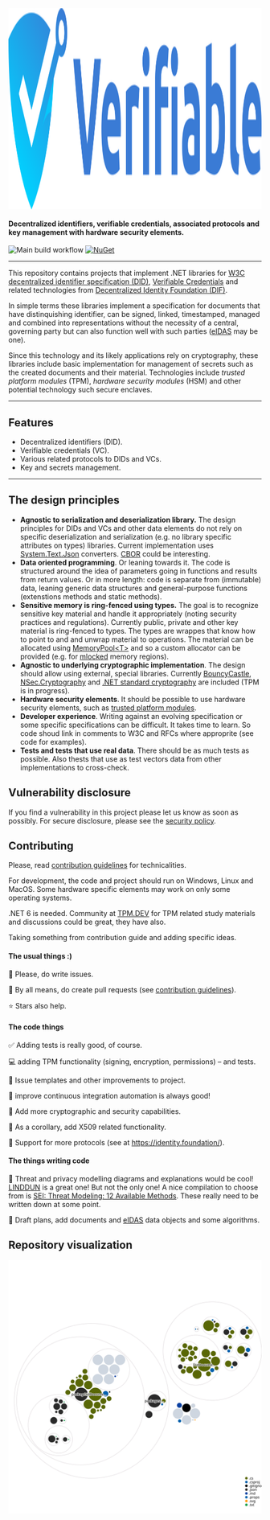<img style="display: block; margin-inline-start: auto; margin-inline-end: auto;" src="resources/verifiable-github-logo.svg" width="800" height="400" alt="Verifiable project logo: A shield in blue hues with a rounded top that narrows downwards in a 'V' like shape. In the center there is the tip of white 'V' that elongates across the left corner of the shield to white background. Undernath the lower side of 'V' there is a stylistic key handle also elongating over the edge of the shield.">

#### Decentralized identifiers, verifiable credentials, associated protocols and key management with hardware security elements.

![Main build workflow](https://github.com/lumoin/Verifiable/actions/workflows/main.yml/badge.svg)
[![NuGet](https://img.shields.io/nuget/v/Verifiable.svg?style=flat)](http://www.nuget.org/profiles/Verifiable/)

<hr>

This repository contains projects that implement .NET libraries for [W3C decentralized identifier specification (DID)](https://www.w3.org/TR/did-core/), [Verifiable Credentials](https://www.w3.org/TR/vc-data-model/) and related technologies from [Decentralized Identity Foundation (DIF)](https://identity.foundation/).

In simple terms these libraries implement a specification for documents that have distinquishing identifier, can be signed, linked, timestamped, managed and combined into representations without the necessity of a central, governing party but can also function well with such parties ([eIDAS](https://en.wikipedia.org/wiki/EIDAS) may be one).

Since this technology and its likely applications rely on cryptography, these libraries include basic implementation for management of secrets such as the created documents and their material. Technologies include _trusted platform modules_ (TPM), _hardware security modules_ (HSM) and other potential technology such secure enclaves.

<hr>

## Features

- Decentralized identifiers (DID).
- Verifiable credentials (VC).
- Various related protocols to DIDs and VCs.
- Key and secrets management.

<hr>

## The design principles

- **Agnostic to serialization and deserialization library.** The design principles for DIDs and VCs and other data elements do not rely on specific deserialization and serialization (e.g. no library specific attributes on types) libraries. Current implementation uses [System.Text.Json](https://www.nuget.org/packages/System.Text.Json/) converters. [CBOR](https://github.com/dotnet/runtime/issues/32121) could be interesting.
- **Data oriented programming**. Or leaning towards it. The code is structured around the idea of parameters going in functions and results from return values. Or in more length: code is separate from (immutable) data, leaning generic data structures and general-purpose functions (extenstions methods and static methods).
- **Sensitive memory is ring-fenced using types.** The goal is to recognize sensitive key material and handle it appropriately (noting security practices and regulations). Currently public, private and other key material is ring-fenced to types. The types are wrappes that know how to point to and and unwrap material to operations. The material can be allocated using [MemoryPool&lt;T&gt;](https://docs.microsoft.com/en-us/dotnet/api/system.buffers.memorypool-1) and so a custom allocator can be provided (e.g. for [mlocked](https://man7.org/linux/man-pages/man2/mlock.2.html) memory regions).
- **Agnostic to underlying cryptographic implementation**. The design should allow using external, special libraries. Currently [BouncyCastle](https://www.nuget.org/packages/Portable.BouncyCastle/), [NSec.Cryptography](https://www.nuget.org/packages/NSec.Cryptography) and [.NET standard cryptography](https://docs.microsoft.com/en-us/dotnet/standard/security/cryptography-model) are included (TPM is in progress).
- **Hardware security elements**. It should be possible to use hardware security elements, such as [trusted platform modules](https://en.wikipedia.org/wiki/Trusted_Platform_Module).
- **Developer experience**. Writing against an evolving specification or some specific specifications can be difficult. It takes time to learn. So code shoud link in comments to W3C and RFCs where approprite (see code for examples).
- **Tests and tests that use real data**. There should be as much tests as possible. Also thests that use as test vectors data from other implementations to cross-check.

## Vulnerability disclosure

If you find a vulnerability in this project please let us know as soon as possibly. For secure disclosure, please see the [security policy](.github/SECURITY.md).

## Contributing

Please, read [contribution guidelines](.github/contributing.md) for technicalities.

For development, the code and project should run on Windows, Linux and MacOS. Some hardware specific elements may work on only some operating systems.

.NET 6 is needed. Community at [TPM.DEV](https://developers.tpm.dev/) for TPM related study materials and discussions could be great, they have also.

Taking something from contribution guide and adding specific ideas.

#### The usual things :)

:eyes: Please, do write issues.

:raised_hands: By all means, do create pull requests (see [contribution guidelines](.github/contributing.md)).

:star: Stars also help.

#### The code things

:white_check_mark: Adding tests is really good, of course.

:computer: adding TPM functionality (signing, encryption, permissions) &ndash; and tests.

:thought_balloon: Issue templates and other improvements to project.

:rocket: improve continuous integration automation is always good!

:closed_lock_with_key: Add more cryptographic and security capabilities.

:key: As a corollary, add X509 related functionality.

:blue_book: Support for more protocols (see at https://identity.foundation/).

#### The things writing code

:memo: Threat and privacy modelling diagrams and explanations would be cool! [LINDDUN](https://www.linddun.org/) is a great one! But not the only one! A nice compilation to choose from is [SEI: Threat Modeling: 12 Available Methods](https://insights.sei.cmu.edu/blog/threat-modeling-12-available-methods/). These really need to be written down at some point.

:book: Draft plans, add documents and [eIDAS](https://en.wikipedia.org/wiki/EIDAS) data objects and some algorithms.


## Repository visualization

![Visualization of this repo](./resources/diagram.svg)